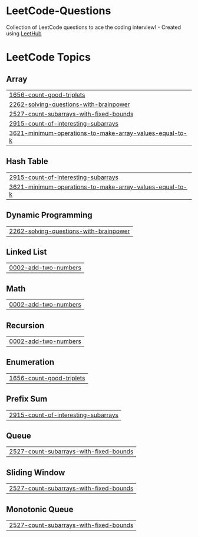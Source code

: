 # LeetCode-Questions
Collection of LeetCode questions to ace the coding interview! - Created using [LeetHub](https://github.com/QasimWani/LeetHub)

<!---LeetCode Topics Start-->
# LeetCode Topics
## Array
|  |
| ------- |
| [1656-count-good-triplets](https://github.com/0xp0tato/LeetCode-Questions/tree/master/1656-count-good-triplets) |
| [2262-solving-questions-with-brainpower](https://github.com/0xp0tato/LeetCode-Questions/tree/master/2262-solving-questions-with-brainpower) |
| [2527-count-subarrays-with-fixed-bounds](https://github.com/0xp0tato/LeetCode-Questions/tree/master/2527-count-subarrays-with-fixed-bounds) |
| [2915-count-of-interesting-subarrays](https://github.com/0xp0tato/LeetCode-Questions/tree/master/2915-count-of-interesting-subarrays) |
| [3621-minimum-operations-to-make-array-values-equal-to-k](https://github.com/0xp0tato/LeetCode-Questions/tree/master/3621-minimum-operations-to-make-array-values-equal-to-k) |
## Hash Table
|  |
| ------- |
| [2915-count-of-interesting-subarrays](https://github.com/0xp0tato/LeetCode-Questions/tree/master/2915-count-of-interesting-subarrays) |
| [3621-minimum-operations-to-make-array-values-equal-to-k](https://github.com/0xp0tato/LeetCode-Questions/tree/master/3621-minimum-operations-to-make-array-values-equal-to-k) |
## Dynamic Programming
|  |
| ------- |
| [2262-solving-questions-with-brainpower](https://github.com/0xp0tato/LeetCode-Questions/tree/master/2262-solving-questions-with-brainpower) |
## Linked List
|  |
| ------- |
| [0002-add-two-numbers](https://github.com/0xp0tato/LeetCode-Questions/tree/master/0002-add-two-numbers) |
## Math
|  |
| ------- |
| [0002-add-two-numbers](https://github.com/0xp0tato/LeetCode-Questions/tree/master/0002-add-two-numbers) |
## Recursion
|  |
| ------- |
| [0002-add-two-numbers](https://github.com/0xp0tato/LeetCode-Questions/tree/master/0002-add-two-numbers) |
## Enumeration
|  |
| ------- |
| [1656-count-good-triplets](https://github.com/0xp0tato/LeetCode-Questions/tree/master/1656-count-good-triplets) |
## Prefix Sum
|  |
| ------- |
| [2915-count-of-interesting-subarrays](https://github.com/0xp0tato/LeetCode-Questions/tree/master/2915-count-of-interesting-subarrays) |
## Queue
|  |
| ------- |
| [2527-count-subarrays-with-fixed-bounds](https://github.com/0xp0tato/LeetCode-Questions/tree/master/2527-count-subarrays-with-fixed-bounds) |
## Sliding Window
|  |
| ------- |
| [2527-count-subarrays-with-fixed-bounds](https://github.com/0xp0tato/LeetCode-Questions/tree/master/2527-count-subarrays-with-fixed-bounds) |
## Monotonic Queue
|  |
| ------- |
| [2527-count-subarrays-with-fixed-bounds](https://github.com/0xp0tato/LeetCode-Questions/tree/master/2527-count-subarrays-with-fixed-bounds) |
<!---LeetCode Topics End-->